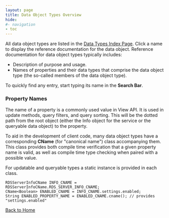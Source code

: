 ```yaml
---
layout: page
title: Data Object Types Overview
hide:
#- navigation
- toc
---
```



All data object types are listed in the [Data Types Index Page](index-do_types.md). Click a name to display the reference documentation for the data object. Reference documentation for data object types typically includes:

* Description of purpose and usage.
* Names of properties and their data types that comprise the data object type (the so-called members of the data object type).

To quickly find any entry, start typing its name in the **Search Bar**.

### Property Names

The name of a property is a commonly used value in View API. It is used in update methods, query filters, and query sorting. This will be the dotted path from the root object (either the Info object for the service or the queryable data object) to the property.

To aid in the development of client code, many data object types have a corresponding **CName** (for "canonical name") class accompanying them. This class provides both compile time verification that a given property name is valid, as well as compile time type checking when paired with a possible value.

For updatable and queryable types a static instance is provided in each class.

```
RDSServerInfoCName INFO_CNAME = RDSServerInfoCName.RDS_SERVER_INFO_CNAME;
CName<Boolean> ENABLED_CNAME = INFO_CNAME.settings.enabled;
String ENABLED_PROPERTY_NAME = ENABLED_CNAME.cname(); // provides "settings.enabled"
```

[Back to Home](index.md)




 

